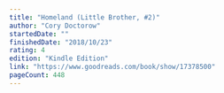 ```yaml
---
title: "Homeland (Little Brother, #2)"
author: "Cory Doctorow"
startedDate: ""
finishedDate: "2018/10/23"
rating: 4
edition: "Kindle Edition"
link: "https://www.goodreads.com/book/show/17378500"
pageCount: 448
---
```



